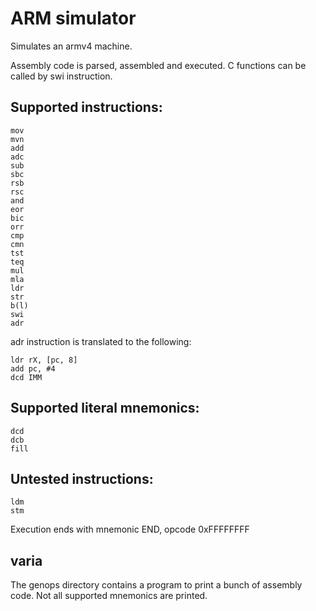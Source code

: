 # ARM simulator
Simulates an armv4 machine.

Assembly code is parsed, assembled and executed.
C functions can be called by swi instruction.

## Supported instructions:
```
mov
mvn
add
adc
sub
sbc
rsb
rsc
and
eor
bic
orr
cmp
cmn
tst
teq
mul
mla
ldr
str
b(l)
swi
adr
```
adr instruction is translated to the following:
```
ldr rX, [pc, 8]
add pc, #4
dcd IMM
```

## Supported literal mnemonics:
```
dcd
dcb
fill
```

## Untested instructions:
```
ldm
stm
```

Execution ends with mnemonic END, opcode 0xFFFFFFFF

## varia
The genops directory contains a program to print a bunch of assembly code. Not all supported mnemonics are printed.
